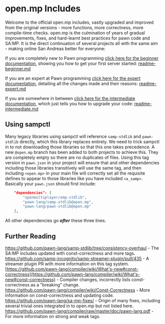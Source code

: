  open.mp Includes
==================

Welcome to the official open.mp includes, vastly upgraded and improved from the original versions - more functions, more correctness, more compile-time checks.  open.mp is the culmination of years of gradual improvements, fixes, and hard-learnt best practices for pawn code and SA:MP.  It is the direct continuation of several projects all with the same aim - making online San Andreas better for everyone:

If you are completely new to Pawn programming [click here for the beginner documentation](/documentation/readme-beginner.md), showing you how to get your first server started: [readme-beginner.md](/documentation/readme-beginner.md)

If you are an expert at Pawn programming [click here for the expert documentation](/documentation/readme-expert.md), detailing all the changes made and their reasons:  [readme-expert.md](/documentation/readme-expert.md)

If you are somewhere in between [click here for the intermediate documentation](/documentation/readme-intermediate.md), which just tells you how to upgrade your code:  [readme-intermediate.md](/documentation/readme-intermediate.md)

 Using sampctl
---------------

Many legacy libraries using sampctl will reference `samp-stdlib` and `pawn-stdlib` directly, which this library replaces entirely.  We need to trick sampctl in to not downloading those libraries so that this one takes precedence.  A new `@open.mp` branch has been added to both projects to achieve this.  They are completely empty so there are no duplicates of files.  Using this tag version in `pawn.json` in your project will ensure that and other dependencies including those libraries transitively will use the same tag, and then including `<open.mp>` in your main file will correctly set all the requisite defines to appear to those libraries like you have included `<a_samp>`.  Basically your `pawn.json` should first include:

```json
	"dependencies": [
		"openmultiplayer/omp-stdlib",
		"pawn-lang/samp-stdlib@open.mp",
		"pawn-lang/pawn-stdlib@open.mp"
	],
```

All other dependencies go ***after*** these three lines.

 Further Reading
-----------------

https://github.com/pawn-lang/samp-stdlib/tree/consistency-overhaul - The SA:MP includes updated with const-correctness and more tags.  
https://github.com/samp-incognito/samp-streamer-plugin/pull/435 - A streamer plugin PR with more information on this tag system.  
[https://github.com/pawn-lang/compiler/wiki/What's-new#const-correctness](https://github.com/pawn-lang/compiler/wiki/What's-new#const-correctness) - Compiler changes, incorrectly lists const-correctness as a "breaking" change.  
https://github.com/pawn-lang/compiler/wiki/Const-Correctness - More information on const-correctness and updating code.  
https://github.com/pawn-lang/sa-mp-fixes/ - Origin of many fixes, including several trivial ones integrated in to open.mp but not listed here.  
https://github.com/pawn-lang/compiler/raw/master/doc/pawn-lang.pdf - For more information on strong and weak tags.  

